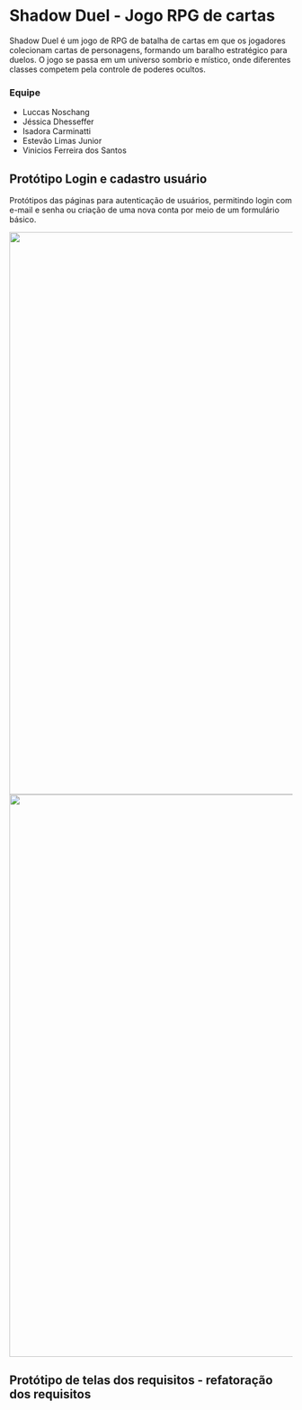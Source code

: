 # Shadow Duel - Jogo RPG de cartas 

Shadow Duel é um jogo de RPG de batalha de cartas em que os jogadores colecionam cartas de personagens, formando um baralho estratégico para duelos. O jogo se passa em um universo sombrio e místico, onde diferentes classes competem pela controle de poderes ocultos.

### Equipe
- Luccas Noschang
- Jéssica Dhesseffer
- Isadora Carminatti
- Estevão Limas Junior
- Vinicios Ferreira dos Santos

## Protótipo Login e cadastro usuário

Protótipos das páginas para autenticação de usuários, permitindo login com e-mail e senha ou criação de uma nova conta por meio de um formulário básico.

<div class="Cadastro" align="center">
  <img src="https://github.com/luccasnoschang/ShadowDuel/blob/main/src/assets/images/Cadastro.png" width="1000px"/>
</div>

<div class="Login" align="center">
  <img src="https://github.com/luccasnoschang/ShadowDuel/blob/main/src/assets/images/Login.png" width="1000px"/>
</div>

## Protótipo de telas dos requisitos - refatoração dos requisitos
